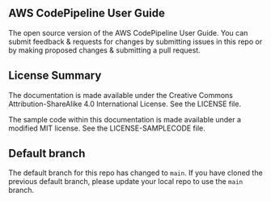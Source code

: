 ## AWS CodePipeline User Guide

The open source version of the AWS CodePipeline User Guide. You can submit feedback & requests for changes by submitting issues in this repo or by making proposed changes & submitting a pull request.

## License Summary

The documentation is made available under the Creative Commons Attribution-ShareAlike 4.0 International License. See the LICENSE file.

The sample code within this documentation is made available under a modified MIT license. See the LICENSE-SAMPLECODE file.

## Default branch
The default branch for this repo has changed to `main`. 
If you have cloned the previous default branch, please update your local repo to use the `main` branch. 